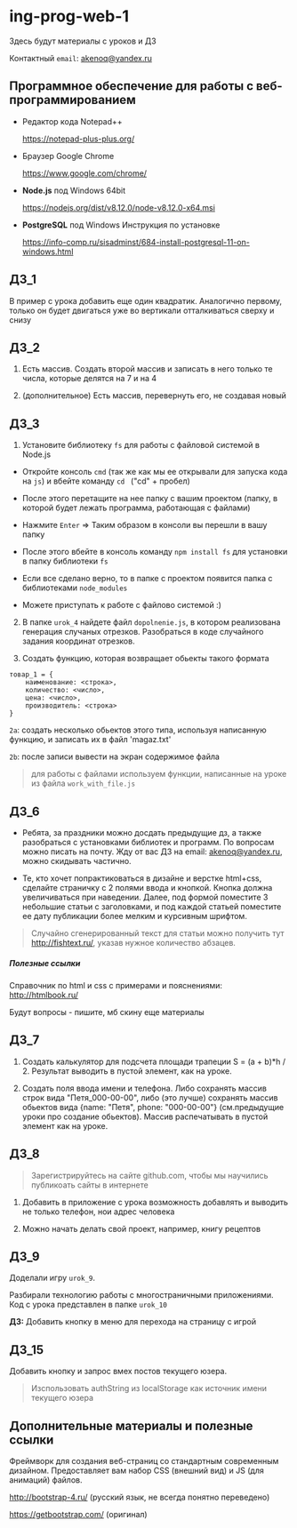 # ing-prog-web-1

Здесь будут материалы с уроков и ДЗ

Контактный
`email`: akenoq@yandex.ru

## Программное обеспечение для работы с веб-программированием

* Редактор кода Notepad++

   https://notepad-plus-plus.org/
  
* Браузер Google Chrome

   https://www.google.com/chrome/
   
* **Node.js** под Windows 64bit
   
   https://nodejs.org/dist/v8.12.0/node-v8.12.0-x64.msi
   
* **PostgreSQL** под Windows Инструкция по установке

   https://info-comp.ru/sisadminst/684-install-postgresql-11-on-windows.html


## ДЗ_1

В пример с урока добавить еще один квадратик.
Аналогично первому, только он будет двигаться уже во вертикали отталкиваться сверху и снизу

## ДЗ_2

1. Есть массив. Создать второй массив и записать в него только те числа, которые делятся на 7 и на 4

2. (дополнительное) Есть массив, перевернуть его, не создавая новый

## ДЗ_3

1. Установите библиотеку `fs` для работы с файловой системой в Node.js

* Откройте консоль `cmd` (так же как мы ее открывали для запуска кода на `js`) и вбейте команду `cd ` ("cd" + пробел) 

* После этого перетащите на нее папку с вашим проектом (папку, в которой будет лежать программа, работающая с файлами)

* Нажмите `Enter` => Таким образом в консоли вы перешли в вашу папку

* После этого вбейте в консоль команду `npm install fs` для установки  в папку библиотеки `fs`

* Если все сделано верно, то в папке с проектом появится папка с библиотеками `node_modules`

* Можете приступать к работе с файлово системой :)


2. В папке `urok_4` найдете файл `dopolnenie.js`, в котором реализована генерация случаных отрезков.
Разобраться в коде случайного задания координат отрезков.

3. Создать функцию, которая возвращает обьекты такого формата

```
товар_1 = {
	наименование: <строка>,
	количество: <число>,
	цена: <число>,
	производитель: <строка>
}
```

`2a`: создать несколько обьектов этого типа, используя написанную функцию, и записать их в файл 'magaz.txt'

`2b`: после записи вывести на экран содержимое файла

> для работы с файлами используем функции, написанные на уроке из файла `work_with_file.js`

## ДЗ_6

* Ребята, за праздники можно досдать предыдущие дз, а также разобраться с установками библиотек и программ. По вопросам можно писать на почту. Жду от вас ДЗ на email: akenoq@yandex.ru, можно скидывать частично.

* Те, кто хочет попрактиковаться в дизайне и верстке html+css, сделайте страничку с 2 полями ввода и кнопкой.
Кнопка должна увеличиваться при наведении. Далее, под формой поместите 3 небольшие статьи с заголовками, и под каждой статьей поместите ее дату публикации более мелким и курсивным шрифтом.

> Случайно сгенерированный текст для статьи можно получить тут http://fishtext.ru/, указав нужное количество абзацев.

##### Полезные ссылки

Справочник по html и css с примерами и пояснениями: http://htmlbook.ru/

Будут вопросы - пишите, мб скину еще материалы

## ДЗ_7

1. Создать калькулятор для подсчета площади трапеции S = (a + b)*h / 2. Результат выводить в пустой элемент, как на уроке.

2. Создать поля ввода имени и телефона. Либо сохранять массив строк вида "Петя_000-00-00", либо (это лучше) сохранять массив обьектов вида {name: "Петя", phone: "000-00-00"} (см.предыдущие уроки про создание обьектов). Массив распечатывать в пустой элемент как на уроке.

## ДЗ_8

> Зарегистрируйтесь на сайте github.com, чтобы мы научились публикоать сайты в интернете

1. Добавить в приложение с урока возможность добавлять и выводить не только телефон, нои адрес человека

2. Можно начать делать свой проект, например, книгу рецептов

## ДЗ_9

Доделали игру `urok_9`.

Разбирали технологию работы с многостраничными приложениями.
Код с урока представлен в папке `urok_10`

**ДЗ:** Добавить кнопку в меню для перехода на страницу с игрой

## ДЗ_15

Добавить кнопку и запрос вмех постов текущего юзера.
> Изспользовать authString из localStorage как источник имени текущего юзера

## Дополнительные материалы и полезные ссылки

Фреймворк для создания веб-страниц со стандартным современным дизайном.
Предоставляет вам набор CSS (внешний вид) и JS (для анимаций) файлов.

http://bootstrap-4.ru/ (русский язык, не всегда понятно переведено)

https://getbootstrap.com/ (оригинал)
